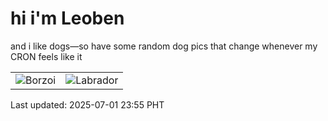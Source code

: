 # hi i'm Leoben

and i like dogs—so have some random dog pics that change whenever my CRON feels like it

|  |  |
|--------|----------|
| ![Borzoi](https://random-dog-vercel.vercel.app/api/random-borzoi?v=1751385303) | ![Labrador](https://random-dog-vercel.vercel.app/api/random-labrador?v=1751385303) |

Last updated: 2025-07-01 23:55 PHT
